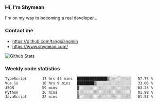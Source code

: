### Hi, I'm Shymean

I'm on my way to becoming a real developer...

### Contact me

- <https://github.com/tangxiangmin>
- <https://www.shymean.com/>

![Github Stats](https://github-readme-stats.vercel.app/api?username=tangxiangmin&show_icons=true&theme=dark)


###  Weekly code statistics

<!--START_SECTION:waka-->

```txt
TypeScript       17 hrs 43 mins  ██████████████▒░░░░░░░░░░   57.73 %
Vue.js           10 hrs 9 mins   ████████▒░░░░░░░░░░░░░░░░   33.06 %
JSON             59 mins         ▓░░░░░░░░░░░░░░░░░░░░░░░░   03.25 %
Python           36 mins         ▒░░░░░░░░░░░░░░░░░░░░░░░░   01.98 %
JavaScript       28 mins         ▒░░░░░░░░░░░░░░░░░░░░░░░░   01.57 %
```

<!--END_SECTION:waka-->
